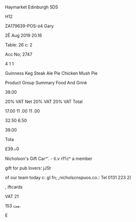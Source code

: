Haymarket
Edinburgh
5DS

H12

ZA179639-POS-٥4
Gary

2Ẽ  Aug  2019  20.16

Table:  26  c:  2

Acc  No;  2747

4
1
1

Guinness  Keg
Steak  Ale  Pie
Chicken  Mush  Pie

Product  Group  Summary
Food  And  Grink

39.00

20%  VAT  Net
20%  VAT
20%  VAT  Total

17.00
11 .00
11 .00

32.50
6.50

39.00

Tota

£39.๐0

Nicholson's Gift Car^'. - ti.v  rf؟c^
a  member

gift  for  pub  lovers؛  jJSt

of  our  team  today  c: gا  fn;
,nicholscnspuos.co.؛
Tel  0131  223  2(

,  iftcards

VAT  21

153 مث.

E
